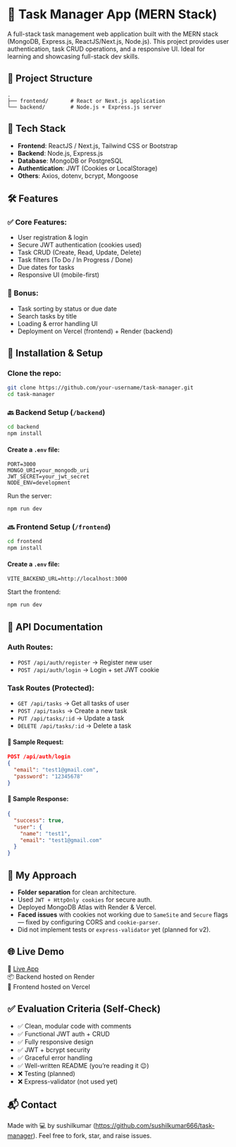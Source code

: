 # 📝 Task Manager App (MERN Stack)

A full-stack task management web application built with the MERN stack (MongoDB, Express.js, ReactJS/Next.js, Node.js). This project provides user authentication, task CRUD operations, and a responsive UI. Ideal for learning and showcasing full-stack dev skills.

## 📁 Project Structure

```
.
├── frontend/       # React or Next.js application
└── backend/        # Node.js + Express.js server
```

## 🚀 Tech Stack

- **Frontend**: ReactJS / Next.js, Tailwind CSS or Bootstrap  
- **Backend**: Node.js, Express.js  
- **Database**: MongoDB or PostgreSQL  
- **Authentication**: JWT (Cookies or LocalStorage)  
- **Others**: Axios, dotenv, bcrypt, Mongoose

## 🛠 Features

### ✅ Core Features:
- User registration & login
- Secure JWT authentication (cookies used)
- Task CRUD (Create, Read, Update, Delete)
- Task filters (To Do / In Progress / Done)
- Due dates for tasks
- Responsive UI (mobile-first)

### 🎁 Bonus:
- Task sorting by status or due date
- Search tasks by title
- Loading & error handling UI
- Deployment on Vercel (frontend) + Render (backend)

## 🔧 Installation & Setup

### Clone the repo:
```bash
git clone https://github.com/your-username/task-manager.git
cd task-manager
```

### 🔙 Backend Setup (`/backend`)
```bash
cd backend
npm install
```

#### Create a `.env` file:
```env
PORT=3000
MONGO_URI=your_mongodb_uri
JWT_SECRET=your_jwt_secret
NODE_ENV=development
```

Run the server:
```bash
npm run dev
```

### 🔜 Frontend Setup (`/frontend`)
```bash
cd frontend
npm install
```

#### Create a `.env` file:
```env
VITE_BACKEND_URL=http://localhost:3000
```

Start the frontend:
```bash
npm run dev
```

## 📡 API Documentation

### Auth Routes:
- `POST /api/auth/register` → Register new user  
- `POST /api/auth/login` → Login + set JWT cookie  

### Task Routes (Protected):
- `GET /api/tasks` → Get all tasks of user  
- `POST /api/tasks` → Create a new task  
- `PUT /api/tasks/:id` → Update a task  
- `DELETE /api/tasks/:id` → Delete a task  

#### 🧪 Sample Request:
```json
POST /api/auth/login
{
  "email": "test1@gmail.com",
  "password": "12345678"
}
```

#### 🧾 Sample Response:
```json
{
  "success": true,
  "user": {
    "name": "test1",
    "email": "test1@gmail.com"
  }
}
```

## 🧠 My Approach

- **Folder separation** for clean architecture.
- Used `JWT + HttpOnly cookies` for secure auth.
- Deployed MongoDB Atlas with Render & Vercel.
- **Faced issues** with cookies not working due to `SameSite` and `Secure` flags — fixed by configuring CORS and `cookie-parser`.
- Did not implement tests or `express-validator` yet (planned for v2).

## 🌐 Live Demo

🔗 [Live App](https://task-manager-ashy-five-22.vercel.app/)  
📦 Backend hosted on Render  
🎨 Frontend hosted on Vercel

## ✅ Evaluation Criteria (Self-Check)

- ✅ Clean, modular code with comments
- ✅ Functional JWT auth + CRUD
- ✅ Fully responsive design
- ✅ JWT + bcrypt security
- ✅ Graceful error handling
- ✅ Well-written README (you’re reading it 😉)
- ❌ Testing (planned)
- ❌ Express-validator (not used yet)

## 📬 Contact

Made with 💻 by sushilkumar (https://github.com/sushilkumar666/task-manager). Feel free to fork, star, and raise issues.
